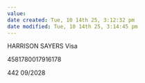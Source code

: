 ```yaml
---
value:
date created: Tue, 10 14th 25, 3:12:32 pm
date modified: Tue, 10 14th 25, 3:14:45 pm
---
```

HARRISON SAYERS
Visa

4581780017916178

442
09/2028
